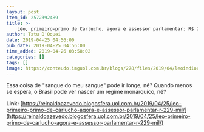 ```yaml
---
layout: post
item_id: 2572392489
title: >-
    Léo, primeiro-primo de Carlucho, agora é assessor parlamentar: R$ 22,9 mil
author: Tatu D'Oquei
date: 2019-04-25 04:56:00
pub_date: 2019-04-25 04:56:00
time_added: 2019-04-26 03:58:02
categories: []
tags: []
image: https://conteudo.imguol.com.br/blogs/278/files/2019/04/leoindiocarlucho-615x300.jpg
---
```


Essa coisa de "sangue do meu sangue" pode ir longe, né? Quando menos se espera, o Brasil pode ver nascer um regime monárquico, né?

**Link:** [https://reinaldoazevedo.blogosfera.uol.com.br/2019/04/25/leo-primeiro-primo-de-carlucho-agora-e-assessor-parlamentar-r-229-mil/](https://reinaldoazevedo.blogosfera.uol.com.br/2019/04/25/leo-primeiro-primo-de-carlucho-agora-e-assessor-parlamentar-r-229-mil/)

